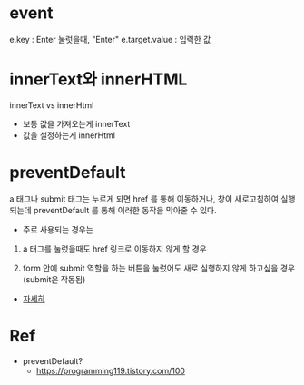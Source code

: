# event
e.key : Enter 눌럿을때, "Enter"
e.target.value : 입력한 값

# innerText와 innerHTML
innerText vs innerHtml
- 보통 값을 가져오는게 innerText
- 값을 설정하는게 innerHtml

# preventDefault
a 태그나 submit 태그는 누르게 되면 href 를 통해 이동하거나, 창이 새로고침하여 실행되는데 preventDefault 를 통해 이러한 동작을 막아줄 수 있다.

- 주로 사용되는 경우는

1. a 태그를 눌렀을때도 href 링크로 이동하지 않게 할 경우

2. form 안에 submit 역할을 하는 버튼을 눌렀어도 새로 실행하지 않게 하고싶을 경우 (submit은 작동됨)

- [자세히](https://programming119.tistory.com/100)


# Ref
- preventDefault?
    - https://programming119.tistory.com/100